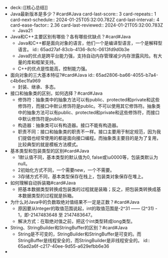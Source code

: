 - deck::[[核心总结]]
- Java最新版本是多少？#card#Java
  card-last-score:: 3
  card-repeats:: 1
  card-next-schedule:: 2024-01-25T05:32:00.782Z
  card-last-interval:: 4
  card-ease-factor:: 2.36
  card-last-reviewed:: 2024-01-21T05:32:00.783Z
	- Java21
- Java和C++主要区别有哪些？各有哪些优缺点？#card#Java
	- Java和C++都是面向对象的语言，他们一个是编译型语言，一个是解释型语言。
	  id:: 65ad27af-83cb-4136-8cfc-0613fd9d0b3e
	- Java的优点是跨平台能力强，支持自动内存管理减少内存泄露风险。有大量的库和框架支持。
	- C++的优点是性能高，控制能力强。
- 面向对象的三大基本特征?#card#Java
  id:: 65ad2806-ba66-4055-b7a4-c4b6ec1fa969
	- 封装、继承、多态。
- 接口和抽象类的区别，如何选择？#card#Java
	- 修饰符：抽象类中的抽象方法可以有public、protected和private和<defaiult>这些修饰符，而接口中默认修饰符是public。不可以使用其它修饰符。抽象类中的抽象方法可以有public、protected和private和<default>这些修饰符，而接口中默认修饰符是public。
	- 构造器：抽象类可以有构造器。接口不能有构造器。
	- 职责不同：接口和抽象类的职责不一样。接口主要用于制定规范，因为我们提倡也经常使用的都是面向接口编程。而抽象类主要目的是为了复用，比较典型的就是模板方法模式。
- 基本类型和包装类型的区别#card#Java
	- 1默认值不同，基本类型的默认值为0, false或\u0000等，包装类默认为null。
	- 2初始化方式不同，一个需要new，一个不需要。
	- 3存储方式不同，基本类型保存在栈上，包装类对象保存在堆上。
- 如何理解自动拆装箱#card#Java
	- 把基本数据类型转换成包装类的过程就是装箱；反之，把包装类转换成基本数据类型的过程就是拆箱。
- 为什么对Java中的负数取绝对值结果不一定是正数？#card#Java
	- 原因要从Integer的取值范围说起，int的取值范围是-2^31 —— (2^31) - 1，即-2147483648 至 2147483647。
	- 解决方式：在取绝对值之前，把这个int类型转成long类型。
- String、StringBuilder和StringBuffer的区别？#card#Java
	- String是不可变的，StringBuilder和StringBuffer是可变的。而StringBuffer是线程安全的，而StringBuilder是非线程安全的。
	  id:: 65ad2a6f-c217-40ee-9d55-a629efbb6e36
-
